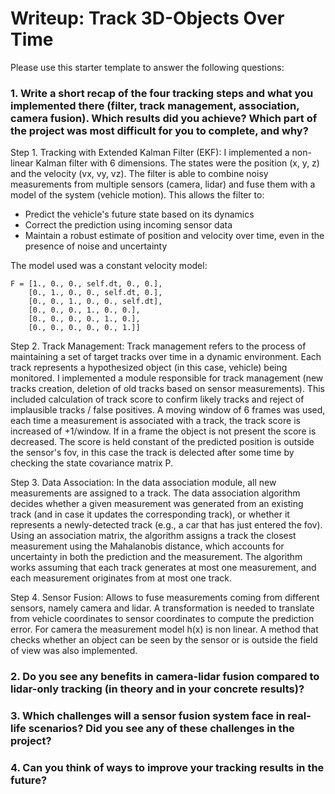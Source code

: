  # Writeup: Track 3D-Objects Over Time

Please use this starter template to answer the following questions:

### 1. Write a short recap of the four tracking steps and what you implemented there (filter, track management, association, camera fusion). Which results did you achieve? Which part of the project was most difficult for you to complete, and why?

Step 1. Tracking with Extended Kalman Filter (EKF): I implemented a non-linear Kalman filter with 6 dimensions. The states were the position (x, y, z) and the velocity (vx, vy, vz). The filter is able to combine noisy measurements from multiple sensors (camera, lidar) and fuse them with a model of the system (vehicle motion). This allows the filter to:
- Predict the vehicle's future state based on its dynamics
- Correct the prediction using incoming sensor data
- Maintain a robust estimate of position and velocity over time, even in the presence of noise and uncertainty

The model used was a constant velocity model:
```
F = [1., 0., 0., self.dt, 0., 0.],
    [0., 1., 0., 0., self.dt, 0.],
    [0., 0., 1., 0., 0., self.dt],
    [0., 0., 0., 1., 0., 0.],
    [0., 0., 0., 0., 1., 0.],
    [0., 0., 0., 0., 0., 1.]]
```

Step 2. Track Management: Track management refers to the process of maintaining a set of target tracks over time in a dynamic environment. Each track represents a hypothesized object (in this case, vehicle) being monitored. I implemented a module responsible for track management (new tracks creation, deletion of old tracks based on sensor measurements). This included calculation of track score to confirm likely tracks and reject of implausible tracks / false positives. A moving window of 6 frames was used, each time a measurement is associated with a track, the track score is increased of +1/window. If in a frame the object is not present the score is decreased. The score is held constant of the predicted position is outside the sensor's fov, in this case the track is delected after some time by checking the state covariance matrix P.

Step 3. Data Association: In the data association module, all new measurements are assigned to a track. The data association algorithm decides whether a given measurement was generated from an existing track (and in case it updates the corresponding track), or whether it represents a newly-detected track (e.g., a car that has just entered the fov). Using an association matrix, the algorithm assigns a track the closest measurement using the Mahalanobis distance, which accounts for uncertainty in both the prediction and the measurement. The algorithm works assuming that each track generates at most one measurement, and each measurement originates from at most one track.

Step 4. Sensor Fusion: Allows to fuse measurements coming from different sensors, namely camera and lidar. A transformation is needed to translate from vehicle coordinates to sensor coordinates to compute the prediction error. For camera the measurement model h(x) is non linear. A method that checks whether an object can be seen by the sensor or is outside the field of view was also implemented.

### 2. Do you see any benefits in camera-lidar fusion compared to lidar-only tracking (in theory and in your concrete results)? 


### 3. Which challenges will a sensor fusion system face in real-life scenarios? Did you see any of these challenges in the project?


### 4. Can you think of ways to improve your tracking results in the future?

